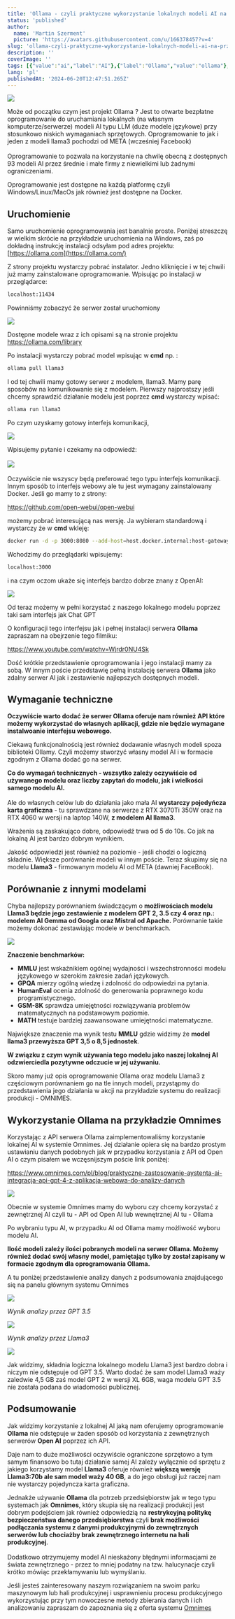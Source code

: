 ```yaml
---
title: 'Ollama - czyli praktyczne wykorzystanie lokalnych modeli AI na przykładzie systemu OMNIMES'
status: 'published'
author:
  name: 'Martin Szerment'
  picture: 'https://avatars.githubusercontent.com/u/166378457?v=4'
slug: 'ollama-czyli-praktyczne-wykorzystanie-lokalnych-modeli-ai-na-przykladzie-systemu-omnimes'
description: ''
coverImage: ''
tags: [{"value":"ai","label":"AI"},{"label":"Ollama","value":"ollama"},{"label":"llama3","value":"llama3"},{"label":"Meta","value":"meta"},{"label":"Gemma","value":"gemma"},{"label":"Mistral","value":"mistral"},{"label":"GPT-4","value":"gpt4"},{"label":"GPT-3.5","value":"gpt35"},{"label":"AI local","value":"aiLocal"}]
lang: 'pl'
publishedAt: '2024-06-20T12:47:51.265Z'
---
```


![](/images/image-E3MT.png)

Może od początku czym jest projekt Ollama ? Jest to otwarte bezpłatne oprogramowanie do uruchamiania lokalnych (na własnym komputerze/serwerze) modeli AI typu LLM (duże modele językowe) przy stosunkowo niskich wymaganiach sprzętowych. Oprogramowanie to jak i jeden z modeli llama3 pochodzi od META (wcześniej Facebook)\
\
Oprogramowanie to pozwala na korzystanie na chwilę obecną z dostępnych 93 modeli AI przez średnie i małe firmy z niewielkimi lub żadnymi ograniczeniami.

Oprogramowanie jest dostępne na każdą platformę czyli Windows/Linux/MacOs jak również jest dostępne na Docker.

## Uruchomienie

Samo uruchomienie oprogramowania jest banalnie proste. Poniżej streszczę w wielkim skrócie na przykładzie uruchomienia na Windows, zaś po dokładną instrukcję instalacji odsyłam pod adres projektu:[https://ollama.com](https://ollama.com/)

Z strony projektu wystarczy pobrać instalator. Jedno kliknięcie i w tej chwili już mamy zainstalowane oprogramowanie. Wpisując po instalacji w przeglądarce:

```bash
localhost:11434
```

Powinniśmy zobaczyć że serwer został uruchomiony

![](/images/image-ExNT.png)

Dostępne modele wraz z ich opisami są na stronie projektu <https://ollama.com/library>

Po instalacji wystarczy pobrać model wpisując w **cmd** np. :

```bash
ollama pull llama3
```

I od tej chwili mamy gotowy serwer z modelem, llama3. Mamy parę sposobów na komunikowanie się z modelem. Pierwszy najprostszy jeśli chcemy sprawdzić działanie modelu jest poprzez **cmd** wystarczy wpisać:

```javascript
ollama run llama3 
```

Po czym uzyskamy gotowy interfejs komunikacji,

![](/images/image-I3OT.png)

Wpisujemy pytanie i czekamy na odpowiedź:\
\
![](/images/image-UyND.png)\
\
Oczywiście nie wszyscy będą preferować tego typu interfejs komunikacji. Innym sposób to interfejs webowy ale tu jest wymagany zainstalowany Docker. Jeśli go mamy to z strony:

<https://github.com/open-webui/open-webui>

możemy pobrać interesującą nas wersję. Ja wybieram standardową i wystarczy że w **cmd** wkleję:

```bash
docker run -d -p 3000:8080 --add-host=host.docker.internal:host-gateway -v open-webui:/app/backend/data --name open-webui --restart always ghcr.io/open-webui/open-webui:main
```

Wchodzimy do przeglądarki wpisujemy:

```bash
localhost:3000
```

i na czym oczom ukaże się interfejs bardzo dobrze znany z OpenAI:

![](/images/image-kzNj.png)

Od teraz możemy w pełni korzystać z naszego lokalnego modelu poprzez taki sam interfejs jak Chat GPT

O konfiguracji tego interfejsu jak i pełnej instalacji serwera **Ollama** zapraszam na obejrzenie tego filmiku:

<https://www.youtube.com/watchv=Wjrdr0NU4Sk>

Dość krótkie przedstawienie oprogramowania i jego instalacji mamy za sobą. W innym poście przedstawię pełną instalację serwera **Ollama** jako zdalny serwer AI jak i zestawienie najlepszych dostępnych modeli.

## Wymaganie techniczne

**Oczywiście warto dodać że serwer Ollama oferuje nam również API które możemy wykorzystać do własnych aplikacji, gdzie nie będzie wymagane instalwoanie interfejsu webowego.**

Ciekawą funkcjonalnością jest również dodawanie własnych modeli spoza biblioteki Ollamy. Czyli możemy stworzyć własny model AI i w formacie zgodnym z Ollama dodać go na serwer.

**Co do wymagań technicznych - wszsytko zależy oczywiście od używanego modelu oraz liczby zapytań do modelu, jak i wielkości samego modelu AI.**\
\
Ale do własnych celów lub do działania jako mała AI **wystarczy pojedyńcza karta graficzna** - tu sprawdzane na serwerze z RTX 3070Ti 350W oraz na RTX 4060 w wersji na laptop 140W, **z modelem AI llama3**.

Wrażenia są zaskakująco dobre, odpowiedź trwa od 5 do 10s. Co jak na lokalną AI jest bardzo dobrym wynikiem.

Jakość odpowiedzi jest również na poziomie - jeśli chodzi o logiczną składnie. Większe porównanie modeli w innym poście. Teraz skupimy się na modelu **Llama3** - firmowanym modelu AI od META (dawniej FaceBook).

## Porównanie z innymi modelami

Chyba najlepszy porównaniem świadczącym o **możliwościach modelu Llama3 będzie jego zestawienie z modelem GPT 2, 3.5 czy 4 oraz np.: modelem AI Gemma od Googla oraz Mistral od Apache.** Porównanie takie możemy dokonać zestawiając modele w benchmarkach.

![](/images/image-gxNz.png)

**Znaczenie benchmarków:**

- **MMLU** jest wskaźnikiem ogólnej wydajności i wszechstronności modelu językowego w szerokim zakresie zadań językowych.
- **GPQA** mierzy ogólną wiedzę i zdolność do odpowiedzi na pytania.
- **HumanEval** ocenia zdolność do generowania poprawnego kodu programistycznego.
- **GSM-8K** sprawdza umiejętności rozwiązywania problemów matematycznych na podstawowym poziomie.
- **MATH** testuje bardziej zaawansowane umiejętności matematyczne.

Największe znaczenie ma wynik testu **MMLU** gdzie widzimy że **model llama3 przewyższa GPT 3,5 o 8,5 jednostek**.

**W związku z czym wynik używania tego modelu jako naszej lokalnej AI odzwierciedla pozytywne odczucie w jej używaniu.**

Skoro mamy już opis oprogramowanie Ollama oraz modelu Llama3 z częściowym porównaniem go na tle innych modeli, przystąpmy do przedstawienia jego działania w akcji na przykładzie systemu do realizacji produkcji - OMNIMES.

## Wykorzystanie Ollama na przykładzie Omnimes

Korzystając z API serwera Ollama zaimplementowaliśmy korzystanie lokalnej AI w systemie Omnimes. Jej działanie opiera się na bardzo prostym ustawianiu danych podobnych jak w przypadku korzystania z API od Open AI o czym pisałem we wczęsnijszym poście link poniżej:

<https://www.omnimes.com/pl/blog/praktyczne-zastosowanie-aystenta-ai-integracja-api-gpt-4-z-aplikacja-webowa-do-analizy-danych>

![](/images/image-U0Nj.png)

Obecnie w systemie Omnimes mamy do wyboru czy chcemy korzystać z zewnętrznej AI czyli tu - API od Open AI lub wewnętrznej AI tu - Ollama

Po wybraniu typu AI, w przypadku AI od Ollama mamy możliwość wyboru modelu AI.

**Ilość modeli zależy ilości pobranych modeli na serwer Ollama. Możemy również dodać swój własny model, pamiętając tylko by został zapisany w formacie zgodnym dla oprogramowania Ollama.**

A tu poniżej przedstawienie analizy danych z podsumowania znajdującego się na panelu głównym systemu Omnimes

![](/images/image-gyNz.png)

*Wynik analizy przez GPT 3.5*

![](/images/image-M5NT.png)

*Wynik analizy przez Llama3*

![](/images/image-c0Nz.png)

Jak widzimy, składnia logiczna lokalnego modelu Llama3 jest bardzo dobra i niczym nie odstępuje od GPT 3.5. Warto dodać że sam model Llama3 waży zaledwie 4,5 GB zaś model GPT 2 w wersji XL 6GB, waga modelu GPT 3.5 nie została podana do wiadomości publicznej.

## Podsumowanie

Jak widzimy korzystanie z lokalnej AI jaką nam oferujemy oprogramowanie **Ollama** nie odstępuje w żaden sposób od korzystania z zewnętrznych serwerów **Open AI** poprzez ich API.

Daje nam to duże możliwości oczywiście ograniczone sprzętowo a tym samym finansowo bo tutaj działanie samej AI zależy wyłącznie od sprzętu z jakiego korzystamy model **Llama3** oferuje również **większą wersję Llama3:70b ale sam model waży 40 GB**, a do jego obsługi już raczej nam nie wystarczy pojedyncza karta graficzna.

Jednakże używanie **Ollama** dla potrzeb przedsiębiorstw jak w tego typu systemach jak **Omnimes**, który skupia się na realizacji produkcji jest dobrym podejściem jak również odpowiedzią na **restrykcyjną politykę bezpieczeństwa danego przedsiębiorstwa** czyli **brak możliwości podłączania systemu z danymi produkcyjnymi do zewnętrznych serwerów lub chociażby brak zewnętrznego internetu na hali produkcyjnej**.\
\
Dodatkowo otrzymujemy model AI nieskażony błędnymi informacjami ze świata zewnętrznego - przez to mniej podatny na tzw. halucynacje czyli krótko mówiąc przekłamywaniu lub wymyślaniu.

Jeśli jesteś zainteresowany naszym rozwiązaniem na swoim parku maszynowym lub hali produkcyjnej i usprawnieniu procesu produkcyjnego wykorzystując przy tym nowoczesne metody zbierania danych i ich analizowaniu zapraszam do zapoznania się z oferta systemu [Omnimes](https://www.omnimes.com/pl/oferta)